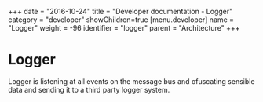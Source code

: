 +++
date = "2016-10-24"
title = "Developer documentation - Logger"
category = "developer"
showChildren=true
[menu.developer]
  name = "Logger"
  weight = -96
  identifier = "logger"
  parent = "Architecture"
+++

# Logger

Logger is listening at all events on the message bus and ofuscating sensible data and sending it to a third party logger system.
